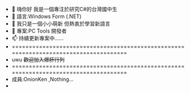 - 👋 嗨你好 我是一個專注於研究C#的台灣國中生
- 👀 語言:Windows Form (.NET)
- 🌱 我只是一個小小萌新 但熱衷於學習新語言
- 💞️ 專案:PC Tools 開發者
- 📫 持續更新專案中......
- =====================================================================================
- uwu ~~歡迎加入爆肝行列~~ 
- =====================================================================================
- 成員:OnionKen ,Nothing...
- 

<!---
OnionKen1021/OnionKen1021 is a ✨ special ✨ repository because its `README.md` (this file) appears on your GitHub profile.
You can click the Preview link to take a look at your changes.
--->

